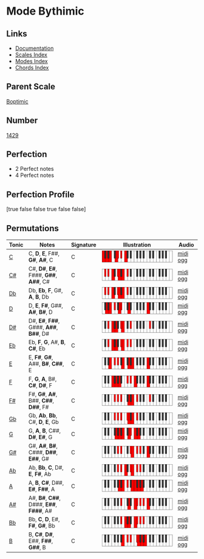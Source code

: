 # Mode Bythimic

## Links

- [Documentation](index.md)
- [Scales Index](Scales.md)
- [Modes Index](Modes.md)
- [Chords Index](Chords.md)

## Parent Scale

[Boptimic](ScaleBoptimic.md)

## Number

[1429](https://ianring.com/musictheory/scales/1429)

## Perfection

- 2 Perfect notes
- 4 Perfect notes

## Perfection Profile

[true false false true false false]

## Permutations

| Tonic | Notes | Signature | Illustration | Audio |
|-------|-------|-----------|--------------|-------|
| [C](ModeCNaturalBythimic.md) | C, **D**, **E**, F##, **G#**, **A#**, C | C | ![CNaturalBythimic](ModeCNaturalBythimic.png) | [midi](ModeCNaturalBythimic.mid) [ogg](ModeCNaturalBythimic.ogg) |
| [C#](ModeCSharpBythimic.md) | C#, **D#**, **E#**, F###, **G##**, **A##**, C# | C | ![CSharpBythimic](ModeCSharpBythimic.png) | [midi](ModeCSharpBythimic.mid) [ogg](ModeCSharpBythimic.ogg) |
| [Db](ModeDFlatBythimic.md) | Db, **Eb**, **F**, G#, **A**, **B**, Db | C | ![DFlatBythimic](ModeDFlatBythimic.png) | [midi](ModeDFlatBythimic.mid) [ogg](ModeDFlatBythimic.ogg) |
| [D](ModeDNaturalBythimic.md) | D, **E**, **F#**, G##, **A#**, **B#**, D | C | ![DNaturalBythimic](ModeDNaturalBythimic.png) | [midi](ModeDNaturalBythimic.mid) [ogg](ModeDNaturalBythimic.ogg) |
| [D#](ModeDSharpBythimic.md) | D#, **E#**, **F##**, G###, **A##**, **B##**, D# | C | ![DSharpBythimic](ModeDSharpBythimic.png) | [midi](ModeDSharpBythimic.mid) [ogg](ModeDSharpBythimic.ogg) |
| [Eb](ModeEFlatBythimic.md) | Eb, **F**, **G**, A#, **B**, **C#**, Eb | C | ![EFlatBythimic](ModeEFlatBythimic.png) | [midi](ModeEFlatBythimic.mid) [ogg](ModeEFlatBythimic.ogg) |
| [E](ModeENaturalBythimic.md) | E, **F#**, **G#**, A##, **B#**, **C##**, E | C | ![ENaturalBythimic](ModeENaturalBythimic.png) | [midi](ModeENaturalBythimic.mid) [ogg](ModeENaturalBythimic.ogg) |
| [F](ModeFNaturalBythimic.md) | F, **G**, **A**, B#, **C#**, **D#**, F | C | ![FNaturalBythimic](ModeFNaturalBythimic.png) | [midi](ModeFNaturalBythimic.mid) [ogg](ModeFNaturalBythimic.ogg) |
| [F#](ModeFSharpBythimic.md) | F#, **G#**, **A#**, B##, **C##**, **D##**, F# | C | ![FSharpBythimic](ModeFSharpBythimic.png) | [midi](ModeFSharpBythimic.mid) [ogg](ModeFSharpBythimic.ogg) |
| [Gb](ModeGFlatBythimic.md) | Gb, **Ab**, **Bb**, C#, **D**, **E**, Gb | C | ![GFlatBythimic](ModeGFlatBythimic.png) | [midi](ModeGFlatBythimic.mid) [ogg](ModeGFlatBythimic.ogg) |
| [G](ModeGNaturalBythimic.md) | G, **A**, **B**, C##, **D#**, **E#**, G | C | ![GNaturalBythimic](ModeGNaturalBythimic.png) | [midi](ModeGNaturalBythimic.mid) [ogg](ModeGNaturalBythimic.ogg) |
| [G#](ModeGSharpBythimic.md) | G#, **A#**, **B#**, C###, **D##**, **E##**, G# | C | ![GSharpBythimic](ModeGSharpBythimic.png) | [midi](ModeGSharpBythimic.mid) [ogg](ModeGSharpBythimic.ogg) |
| [Ab](ModeAFlatBythimic.md) | Ab, **Bb**, **C**, D#, **E**, **F#**, Ab | C | ![AFlatBythimic](ModeAFlatBythimic.png) | [midi](ModeAFlatBythimic.mid) [ogg](ModeAFlatBythimic.ogg) |
| [A](ModeANaturalBythimic.md) | A, **B**, **C#**, D##, **E#**, **F##**, A | C | ![ANaturalBythimic](ModeANaturalBythimic.png) | [midi](ModeANaturalBythimic.mid) [ogg](ModeANaturalBythimic.ogg) |
| [A#](ModeASharpBythimic.md) | A#, **B#**, **C##**, D###, **E##**, **F###**, A# | C | ![ASharpBythimic](ModeASharpBythimic.png) | [midi](ModeASharpBythimic.mid) [ogg](ModeASharpBythimic.ogg) |
| [Bb](ModeBFlatBythimic.md) | Bb, **C**, **D**, E#, **F#**, **G#**, Bb | C | ![BFlatBythimic](ModeBFlatBythimic.png) | [midi](ModeBFlatBythimic.mid) [ogg](ModeBFlatBythimic.ogg) |
| [B](ModeBNaturalBythimic.md) | B, **C#**, **D#**, E##, **F##**, **G##**, B | C | ![BNaturalBythimic](ModeBNaturalBythimic.png) | [midi](ModeBNaturalBythimic.mid) [ogg](ModeBNaturalBythimic.ogg) |
